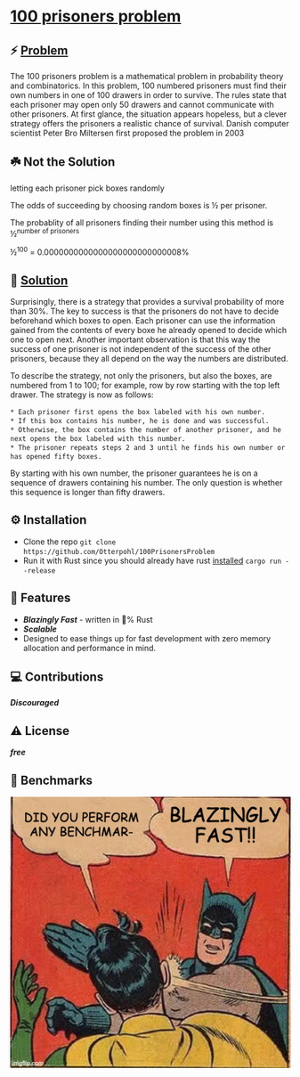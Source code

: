 # [100 prisoners problem](https://en.wikipedia.org/wiki/100_prisoners_problem)

## ⚡️ [Problem](https://www.youtube.com/watch?v=iSNsgj1OCLA)
The 100 prisoners problem is a mathematical problem in probability theory and combinatorics. In this problem, 100 numbered prisoners must find their own numbers in one of 100 drawers in order to survive. The rules state that each prisoner may open only 50 drawers and cannot communicate with other prisoners. At first glance, the situation appears hopeless, but a clever strategy offers the prisoners a realistic chance of survival. Danish computer scientist Peter Bro Miltersen first proposed the problem in 2003

## ☘️ Not the Solution

letting each prisoner pick boxes randomly

The odds of succeeding by choosing random boxes is ½ per prisoner. 

The probablity of all prisoners finding their number using this method is ½<sup>number of prisoners</sup>

½<sup>100</sup> = 0.0000000000000000000000000008%

## 🧩 [Solution](https://www.youtube.com/watch?v=iSNsgj1OCLA)

Surprisingly, there is a strategy that provides a survival probability of more than 30%. The key to success is that the prisoners do not have to decide beforehand which boxes to open. Each prisoner can use the information gained from the contents of every boxe he already opened to decide which one to open next. Another important observation is that this way the success of one prisoner is not independent of the success of the other prisoners, because they all depend on the way the numbers are distributed.

To describe the strategy, not only the prisoners, but also the boxes, are numbered from 1 to 100; for example, row by row starting with the top left drawer. The strategy is now as follows:

    * Each prisoner first opens the box labeled with his own number.
    * If this box contains his number, he is done and was successful.
    * Otherwise, the box contains the number of another prisoner, and he next opens the box labeled with this number.
    * The prisoner repeats steps 2 and 3 until he finds his own number or has opened fifty boxes.

By starting with his own number, the prisoner guarantees he is on a sequence of drawers containing his number. The only question is whether this sequence is longer than fifty drawers. 

## ⚙️ Installation
* Clone the repo `git clone https://github.com/Otterpohl/100PrisonersProblem`
* Run it with Rust since you should already have rust [installed](https://www.rust-lang.org/tools/install) `cargo run --release`

## 🎯 Features
* **_Blazingly Fast_** - written in 💯% Rust
* **_Scalable_**
* Designed to ease things up for fast development with zero memory allocation and performance in mind.

## 💻 Contributions
**_Discouraged_**

## ⚠️ License
**_free_**

## 🤖 Benchmarks
![alt text](./blobs/t7ns9qtb5gh81.jpg)
